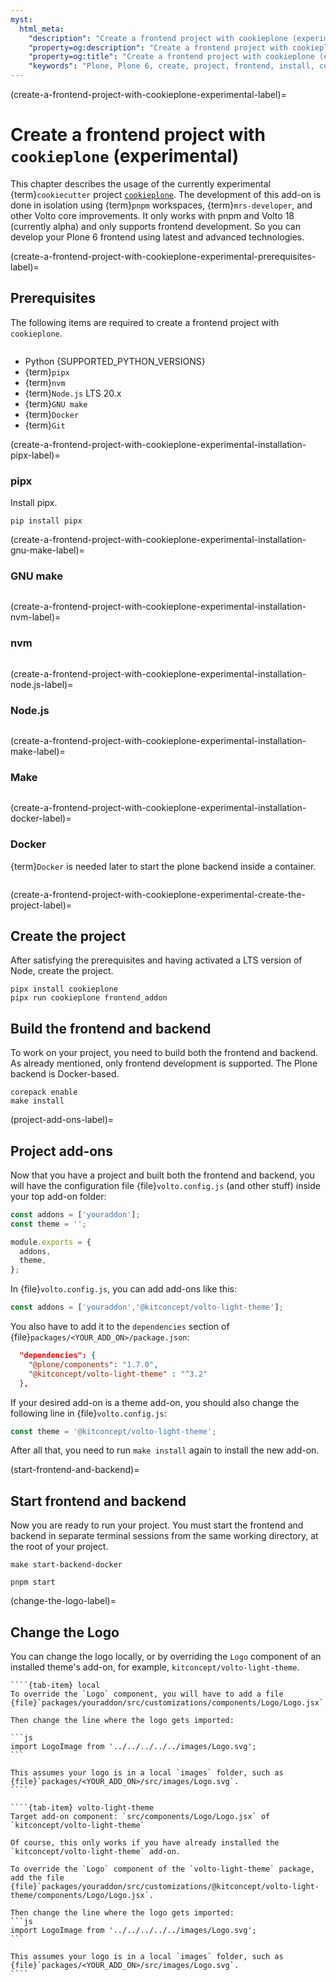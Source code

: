 ```yaml
---
myst:
  html_meta:
    "description": "Create a frontend project with cookieplone (experimental)"
    "property=og:description": "Create a frontend project with cookieplone (experimental)"
    "property=og:title": "Create a frontend project with cookieplone (experimental)"
    "keywords": "Plone, Plone 6, create, project, frontend, install, cookieplone, pnpm"
---
```


(create-a-frontend-project-with-cookieplone-experimental-label)=

# Create a frontend project with `cookieplone` (experimental)

This chapter describes the usage of the currently experimental {term}`cookiecutter` project [`cookieplone`](https://github.com/plone/cookieplone/).
The development of this add-on is done in isolation using {term}`pnpm` workspaces, {term}`mrs-developer`, and other Volto core improvements.
It only works with pnpm and Volto 18 (currently alpha) and only supports frontend development. So you can develop your Plone 6 frontend using latest and advanced technologies.


(create-a-frontend-project-with-cookieplone-experimental-prerequisites-label)=

## Prerequisites

The following items are required to create a frontend project with `cookieplone`.

```{include} ../volto/contributing/install-operating-system.md
```

-   Python {SUPPORTED_PYTHON_VERSIONS}
-   {term}`pipx`
-   {term}`nvm`
-   {term}`Node.js` LTS 20.x
-   {term}`GNU make`
-   {term}`Docker`
-   {term}`Git`

(create-a-frontend-project-with-cookieplone-experimental-installation-pipx-label)=

### pipx

Install pipx.

```shell
pip install pipx
```

(create-a-frontend-project-with-cookieplone-experimental-installation-gnu-make-label)=

### GNU make

```{include} ../volto/contributing/install-make.md
```


(create-a-frontend-project-with-cookieplone-experimental-installation-nvm-label)=

### nvm

```{include} ../volto/contributing/install-nvm.md
```


(create-a-frontend-project-with-cookieplone-experimental-installation-node.js-label)=

### Node.js

```{include} ../volto/contributing/install-nodejs.md
```


(create-a-frontend-project-with-cookieplone-experimental-installation-make-label)=

### Make

```{include} ../volto/contributing/install-make.md
```
(create-a-frontend-project-with-cookieplone-experimental-installation-docker-label)=

### Docker

{term}`Docker` is needed later to start the plone backend inside a container.

```{include} ../volto/contributing/install-docker.md
```




(create-a-frontend-project-with-cookieplone-experimental-create-the-project-label)=

## Create the project

After satisfying the prerequisites and having activated a LTS version of Node, create the project.

```shell
pipx install cookieplone
pipx run cookieplone frontend_addon
```

## Build the frontend and backend

To work on your project, you need to build both the frontend and backend. As already mentioned, only frontend development is supported. The Plone backend is Docker-based.

```shell
corepack enable
make install
```


(project-add-ons-label)=

## Project add-ons

Now that you have a project and built both the frontend and backend, you will have the configuration file {file}`volto.config.js` (and other stuff) inside your top add-on folder:

```js
const addons = ['youraddon'];
const theme = '';

module.exports = {
  addons,
  theme,
};
```

In {file}`volto.config.js`, you can add add-ons like this:

```js
const addons = ['youraddon','@kitconcept/volto-light-theme'];
```

You also have to add it to the `dependencies` section of {file}`packages/<YOUR_ADD_ON>/package.json`:

```json
  "dependencies": {
    "@plone/components": "1.7.0",
    "@kitconcept/volto-light-theme" : "^3.2"
  },
```

If your desired add-on is a theme add-on, you should also change the following line in {file}`volto.config.js`:

```js
const theme = '@kitconcept/volto-light-theme';
```

After all that, you need to run `make install` again to install the new add-on.

(start-frontend-and-backend)=

## Start frontend and backend
Now you are ready to run your project.
You must start the frontend and backend in separate terminal sessions from the same working directory, at the root of your project.

```shell
make start-backend-docker
```

```shell
pnpm start
```

(change-the-logo-label)=

## Change the Logo

You can change the logo locally, or by overriding the `Logo` component of an installed theme's add-on, for example, `kitconcept/volto-light-theme`.

`````{tab-set}
````{tab-item} local
To override the `Logo` component, you will have to add a file {file}`packages/youraddon/src/customizations/components/Logo/Logo.jsx`.

Then change the line where the logo gets imported:

```js
import LogoImage from '../../../../../images/Logo.svg';
```

This assumes your logo is in a local `images` folder, such as {file}`packages/<YOUR_ADD_ON>/src/images/Logo.svg`.
````

````{tab-item} volto-light-theme
Target add-on component: `src/components/Logo/Logo.jsx` of `kitconcept/volto-light-theme`

Of course, this only works if you have already installed the `kitconcept/volto-light-theme` add-on.

To override the `Logo` component of the `volto-light-theme` package, add the file {file}`packages/youraddon/src/customizations/@kitconcept/volto-light-theme/components/Logo/Logo.jsx`.

Then change the line where the logo gets imported:
```js
import LogoImage from '../../../../../images/Logo.svg';
```

This assumes your logo is in a local `images` folder, such as {file}`packages/<YOUR_ADD_ON>/src/images/Logo.svg`.
````
`````
